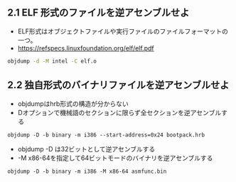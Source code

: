 ## 2.1 ELF 形式のファイルを逆アセンブルせよ

- ELF形式はオブジェクトファイルや実行ファイルのファイルフォーマットの一つ。  
- https://refspecs.linuxfoundation.org/elf/elf.pdf

```sh
objdump -d -M intel -C elf.o
```


## 2.2 独自形式のバイナリファイルを逆アセンブルせよ

- objdumpはhrb形式の構造が分からない
- Dオプションで機械語のセクションに限らず全セクションを逆アセンブルする

```
objdump -D -b binary -m i386 --start-address=0x24 bootpack.hrb
```

- objdump -D は32ビットとして逆アセンブルする
- -M x86-64を指定して64ビットモードのバイナリを逆アセンブルする

```
objdump -D -b binary -m i386 -M x86-64 asmfunc.bin
```
